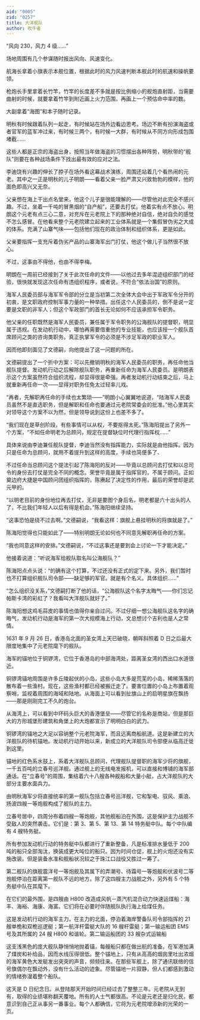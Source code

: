 ```yaml
---
aid: "0005"
zid: "0257"
title: 大洋舰队
author: 吹牛者
---
```


“风向 230，风力 4 级……”

场地周围有几个参谋随时报出风向、风速变化。

航海长拿着小旗表示本舰位置，根据此时的风力风速判断本舰此时的航速和操帆要领。

枪炮长手里拿着长竹竿，竹竿的长度差不多就是按比例缩小的舰炮直射距，当需要曲射的时候，就要拿着竹竿到附近画上火力范围，再画上一个预估命中率的数。

大副拿着“海图”和本子随时记录。

明秋有时候跟着队列一起走，有时候站在场外边看边思考。场边不断有扮演海盗或者官军的蓝军冲过来，有时候三两个，有时候一大群，有时候从不同方向形成包围堵截……

这些人都是正宗的海盗出身，按照当年做海盗的习惯摆出各种阵势，明秋带的“舰队”则要在各种战场条件下找出最有效的应对之法。

李迪饶有兴趣的伸长了脖子在场外看这幕战术演练，周围还站着几个看热闹的元老。其中之一正是明秋的儿子明朗——看着父亲一脸严肃又兴致勃勃的模样，他的面色即高兴又无奈。

父亲想在海上干出点名堂来，他这个儿子是很能理解的——尽管他对此完全不感兴趣。不过，坐着一千吨的冒黑烟的“自产船”，还要去打仗。他着实有点不放心。明朗这个元老有点三心二意，对充斥在元老院上下的那种绝对自信，绝对自负的感觉不怎么感冒。在他看来整个元老院建立起来的工业体系就是一个集假冒伪劣之大成的体系。充满了山寨气味——包括他们现在的政治体制和组织体系，更是如此。

父亲要指挥一支充斥着伪劣产品的山寨海军出门打仗，他这个做儿子当然很不放心。

不过，这事由不得他，也由不得李梅。

明朗在一周前已经接到了关于此次任命的文件——以他过去多年混迹组织部门的经验，很快就发现这次任命有违组织程序，或者说，不符合“依法治国”的原则。

海军人民委员部与海军军令部的分立是当初第二次全体大会中出于军政军令分开的初衷，是文职政府控制军事力量的一种举措。出任这个人民委员的，倒不是说一定要是文职的非军人；但这个军政部门的首长无论如何不应该承担军令职务。

他父亲的任职既然是海军人民委员，兼任属于军令职务的公海舰队的提督职，明显属于违规。在发动机行动中，哪怕再需要借重他的专业技能，也应该授一个舰队首席顾问之类的咨询类职务。真正执掌军令的必须是不涉足军政的职业军人。

因而他即刻面见了文德嗣，向他提出了这一问题的所在。

文德嗣提出了一个折中方案：可以先撤销明秋的海军人民委员的职务，再任命他当舰队提督。发动机行动之后解除舰队职务，再重新任命为海军人民委员。是明朗表示这个方案虽然符合组织流程，却显得很是牵强。再者发动机行动结束之后，马上就重新再任命一次——显得对职务任免太过轻率儿戏。

“再者，先解职再任命的手续也太繁琐——”明朗小心翼翼地说道，“陆海军人民委员虽然不是直选职务，但是解职和任命也要通过元老院常委会的批准。”他心里其实对领导这个方案不以为然，但是领导说到这份上也差不多了。

“我们现在是草创阶段，有些事情可以从权，不要抠得太死。”陈海阳提出了另外一个方案，“不如任命明老为总顾问，规定在提督缺位时代理行指挥权……”

具体来说由李迪兼任舰队提督，李迪当然没有指挥能力，实际就是由他指挥。因为只是任命为总顾问，就用不着提升到这样的高度，手续也简便多了、

不过任命当总顾问这个提法引起了陈海阳的反对——毕竟以总顾问去打仗和以总司令的身份去打仗是完全不同的概念。荣誉毕竟是属于指挥官的，不属于顾问。正如奠边府大捷是中国顾问团组织指挥的，陈赓起了决定性的作用，最后的荣誉却是武元甲的。

“以明老目前的身份地位再去打仗，无非是要图个身后名，明老都是六十出头的人了，不比我们年轻人以后有得是机会。”陈海阳继续坚持。

“这事恐怕是绕不过去啊。”文德嗣说，“我看这样：旗舰上悬挂明秋的将旗就是了。”

陈海阳觉得也只能如此了——特别明朗无论如何也不同意先解职再任命的方案。

“我也同意这样的安排。”文德嗣说，“不过这事还是要到会上讨论一下才能决定。”

他接着说道：“听说海军给舰队取名叫公海舰队？”

陈海阳点点头说：“的确有这个打算，不过还没有正式的定下来。另外，我们暂时也不打算组织舰队司令部——缺足够的军官。就是有个名义。具体组织……”

“怎么组织没关系，”文德嗣打断了他的话，“公海舰队这个名字太晦气——你们忘记帕斯卡湾的彩虹了？我看叫大洋舰队就好了。”

陈海阳想这鸡毛蒜皮的事情也值得你亲自过问。不过仔细一想公海舰队这名字的确晦气，发动机行动是海军的第一次大规模海上行动，文总想讨个吉利也是人之常情。

1631 年 9 月 26 日，香港岛北面的圣女湾上天已破晓，朝晖斜照着 D 日之后最大限度地集中了元老院麾下的舰队。

海军的锚地位于铜锣湾，它位于香港岛的中部海湾处，距离圣女湾的西出口水道很近。

铜锣湾锚地周围是许多丘陵起伏的小岛，这些小岛大多是荒芜的小岛，稀稀落落的散布着一些渔村。现在，这些渔村都已经被搬迁走了。要害位置的小岛上布置着观察哨，监视着周围的海域和陆地。从海面上可以看到扯旗山上的启明星旗在飘扬——那是刚刚完工不久的炮台。

从海湾上，可以看到中环码头巨大的香港堡垒——尽管它的名称是商站，但是那巨大的方形城堡形建筑和角堡上的大炮都宣示了明明白白的武力。

铜锣湾的锚地之大足以容纳整个元老院海军，而且远离商船航道。这是新建立的大洋舰队的待机锚地。发动机行动开始以来，新成立的大洋舰队司令部便从临高迁徙到这里。

锚地的红色系水鼓上，系着大洋舰队总顾问，代理舰队提督职的海军少将的旗舰，一千五百吨的立春号巡洋舰。通过舰上的无线电发报机，可以直接和博铺的海军部通话。在“立春号”的周围，集结着六十八艘各种舰船和大量小艇，占大洋舰队的大部分主要水面兵力。

由明秋海军少将直接统率的第一舰队包括立春号巡洋舰，它和掣电、驭风、乘浪、扬波四艘一等炮舰构成了舰队的主力。

立春号居中，四周分布着四艘一等炮舰，其他舰船泊在外围，这是保护主力战舰不受敌人的突然袭击。它们是：第 3、第 5、第 13、第 14 特务艇中队。每个中队编有 4 艘特务艇。

所有参加发动机行动的特务艇中队都进行了重新整备，凡是标准排水量低于 200 吨的船只全部淘汰，换装成更大吨位的船只。因为时间仓促，舰上的火炮还没有实施改装。但是装备水准和舰船状况较之于珠江口战役又胜过一筹了。

第二舰队的旗舰震洋号一等炮舰及其属下的弄潮号、待霜号一等炮舰和伏波号二等炮舰停泊在距离第一舰队不远的地方。除了这四艘主力战舰之外，另外有 5 个特务艇中队在其麾下。

在它们的最外围，是四艘由 H800 改造成风帆－蒸汽机混合动力快速运煤船：海丰、海裕、海康、海富。它们将在必要时伴随舰队执行海上给煤任务。

这是发动机行动的海军主力，在主力的北面，停泊着海岸警备队司令部指挥的 21 艘单桅和双桅巡逻艇；第一航洋杆雷艇大队的 16 艘杆雷艇；第一输运船团 EMS 号及其所属的 24 艘 H800 和谐轮。第二输运船团的 33 艘杂式运输船

这支浅黑色的庞大舰队静悄悄地抛着锚，每艘船只都在做出航的准备。在军港加满了煤炭和补给品，因而水线压得很低。整个锚地上，只有从高高的烟囱里吐出浓烟的海军黄色大发艇发出突突的声音，频频往来。在那些军舰上，除了通讯联络的信号旗偶尔在飘动外，没有什么活动的迹象。尽管锚地一片寂静，但人们都感到激动的情绪弥漫着整个船队。

这天是 D 日纪念日。从登陆那天开始时间已经过去了整整三年。元老院从无到有，取得的业绩堪称翻天覆地。所有的人士气都很高。不论是元老还是归化民，都意识到自己正从事另一番事业。每个人都确信，它将为元老院增添新的光荣的一页。

